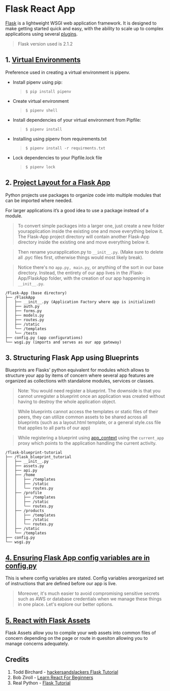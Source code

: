 # Flask React App
[Flask](https://github.com/pallets/flask) is a lightweight WSGI web application framework. It is designed to make getting started quick and easy, with the ability to scale up to complex applications using several [plugins](https://github.com/humiaozuzu/awesome-flask).
> Flask version used is 2.1.2
## 1. [Virtual Environments](https://realpython.com/pipenv-guide/)
Preference used in creating a virtual environment is pipenv. 
- Install pipenv using pip:
    > ```$ pip install pipenv```
- Create virtual environment
    > ```$ pipenv shell```
- Install dependencies of your virtual environment from Pipfile: 
    > ```$ pipenv install```
- Installing using pipenv from requirements.txt
    > ```$ pipenv install -r requirments.txt```
- Lock dependencies to your Pipfile.lock file
    > ```$ pipenv lock```

## 2. [Project Layout for a Flask App](https://hackersandslackers.com/flask-application-factory/)
Python projects use packages to organize code into multiple modules that can be imported where needed. 

For larger applications it’s a good idea to use a package instead of a module. 

> To convert simple packages into a larger one, just create a new folder yourapplication inside the existing one and move everything below it. The Flask-App project directory will contain another Flask-App directory inside the existing one and move everything below it.

> Then rename yourapplication.py to ```__init__.py```. (Make sure to delete all .pyc files first, otherwise things would most likely break). 

> Notice there's no ```app.py, main.py```, or anything of the sort in our base directory. Instead, the entirety of our app lives in the /Flask-App/FlaskApp folder, with the creation of our app happening in ```__init__.py```.
```
/Flask-App (base directory)
├── /FlaskApp
│   ├── __init__.py (Application Factory where app is initialized)
│   ├── auth.py
│   ├── forms.py
│   ├── models.py
│   ├── routes.py
│   ├── /static
│   └── /templates
│   └── /tests
├── config.py (app configurations)
└── wsgi.py (imports and serves as our app gateway)
```

## 3. Structuring Flask App using Blueprints
Blueprints are Flasks' python equivalent for modules which allows to structure your app by items of concern where several app features are organized as collections with standalone modules, services or classes.
> Note: You would need register a blueprint. The downside is that you cannot unregister a blueprint once an application was created without having to destroy the whole application object.

> While blueprints cannot access the templates or static files of their peers, they can utilize common assets to be shared across all blueprints (such as a layout.html template, or a general style.css file that applies to all parts of our app)

> While registering a blueprint using [app_context](https://flask.palletsprojects.com/en/2.1.x/appcontext/) using the ```current_app``` proxy which points to the application handling the current activity.
```
/flask-blueprint-tutorial
├── /flask_blueprint_tutorial
│   ├── __init__.py
│   ├── assets.py
│   ├── api.py
│   ├── /home
│   │   ├── /templates
│   │   ├── /static
│   │   └── routes.py
│   ├── /profile
│   │   ├── /templates
│   │   ├── /static
│   │   └── routes.py
│   ├── /products
│   │   ├── /templates
│   │   ├── /static
│   │   └── routes.py
│   ├── /static 
│   └── /templates
├── config.py
└── wsgi.py
```
## [4. Ensuring Flask App config variables are in config.py](https://hackersandslackers.com/configure-flask-applications)
This is where config variables are stated. Config variables areorganized set of instructions that are defined before our app is live.
> Moreover, it's much easier to avoid compromising sensitive secrets such as AWS or database credentials when we manage these things in one place. Let's explore our better options.

## [5. React with Flask Assets](https://flask-assets.readthedocs.io/en/latest/)
Flask Assets allow you to compile your web assets into common files of concern depending on the page or route in quesiton allowing you to manage concerns adequately.

## Credits
1. Todd Birchard - [hackersandslackers Flask Tutorial](https://hackersandslackers.com/series/build-flask-apps/)
2. Bob Ziroll - [Learn React For Beginners](https://scrimba.com/learn/learnreact)
3. Real Python - [Flask Tutorial](https://realpython.com/python-web-applications-with-flask-part-i/)